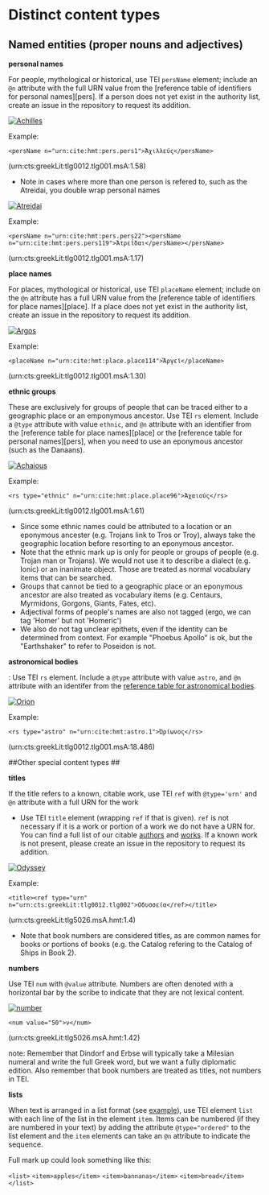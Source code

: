 # Distinct content types #

## Named entities (proper nouns and adjectives) ##

**personal names**

For people, mythological or historical, use TEI `persName` element; include an `@n` attribute with the full URN value from the [reference table of identifiers for personal names][pers]. If a person does not yet exist in the authority list, create an issue in the repository to request its addition.

[![Achilles][Achilles]][500]

Example:

`<persName n="urn:cite:hmt:pers.pers1">Ἀχιλλεύς</persName>`

(urn:cts:greekLit:tlg0012.tlg001.msA:1.58)

[Achilles]: http://www.homermultitext.org/iipsrv?OBJ=IIP,1.0&FIF=/project/homer/pyramidal/VenA/VA013RN-0014.tif&RGN=0.488,0.2915,0.063,0.0263&WID=8000&CVT=JPEG

[500]: http://www.homermultitext.org/hmt-digital/images?request=GetIIPMooViewer&urn=urn:cite:hmt:vaimg.VA013RN-0014@0.488,0.2915,0.063,0.0263

- Note in cases where more than one person is refered to, such as the Atreidai, you double wrap personal names

[![Atreidai][Atreidai]][501]

Example:

`<persName n="urn:cite:hmt:pers.pers22"><persName n="urn:cite:hmt:pers.pers119">Ἀτρεΐδαι</persName></persName>`

(urn:cts:greekLit:tlg0012.tlg001.msA:1.17)

[Atreidai]: http://www.homermultitext.org/iipsrv?OBJ=IIP,1.0&FIF=/project/homer/pyramidal/VenA/VA012RN-0013.tif&RGN=0.1602,0.5465,0.0841,0.0263&WID=8000&CVT=JPEG

[501]: http://www.homermultitext.org/hmt-digital/images?request=GetIIPMooViewer&urn=urn:cite:hmt:vaimg.VA012RN-0013@0.1602,0.5465,0.0841,0.0263

**place names**

For places, mythological or historical, use TEI `placeName` element; include on the `@n` attribute has a full URN value from  the [reference table of identifiers for place names][place]. If a place does not yet exist in the authority list, create an issue in the repository to request its addition.

[![Argos][Argos]][503]

Example:

`<placeName n="urn:cite:hmt:place.place114">Ἄργεϊ</placeName>`

(urn:cts:greekLit:tlg0012.tlg001.msA:1.30)

[Argos]: http://www.homermultitext.org/iipsrv?OBJ=IIP,1.0&FIF=/project/homer/pyramidal/VenA/VA012VN-0514.tif&RGN=0.655,0.2915,0.049,0.0293&WID=8000&CVT=JPEG

[503]: http://www.homermultitext.org/hmt-digital/images?request=GetIIPMooViewer&urn=urn:cite:hmt:vaimg.VA012VN-0514@0.655,0.2915,0.049,0.0293


**ethnic groups**

These are exclusively for groups of people that can be traced either to a geographic place or an emponymous ancestor. Use TEI `rs` element. Include a `@type` attribute with value `ethnic`, and `@n` attribute with an identifier from the  [reference table for place names][place] or the [reference table for personal names][pers], when you need to use an eponymous ancestor (such as the Danaans).

[![Achaious][Achaious]][504]

Example:

`<rs type="ethnic" n="urn:cite:hmt:place.place96">Ἀχαιούς</rs>`

(urn:cts:greekLit:tlg0012.tlg001.msA:1.61)

- Since some ethnic names could be attributed to a location or an eponymous ancester (e.g. Trojans link to Tros or Troy), always take the geographic location before resorting to an eponymous ancestor.
- Note that the ethnic mark up is only for people or groups of people (e.g. Trojan man or Trojans). We would not use it to describe a dialect (e.g. Ionic) or an inanimate object. Those are treated as normal vocabulary items that can be searched. 
- Groups that cannot be tied to a geographic place or an eponymous ancestor are also treated as vocabulary items (e.g. Centaurs, Myrmidons, Gorgons, Giants, Fates, etc). 
- Adjectival forms of people's names are also not tagged (ergo, we can tag 'Homer' but not 'Homeric')
- We also do not tag unclear epithets, even if the identity can be determined from context. For example "Phoebus Apollo" is ok, but the "Earthshaker" to refer to Poseidon is not.

[Achaious]: http://www.homermultitext.org/iipsrv?OBJ=IIP,1.0&FIF=/project/homer/pyramidal/VenA/VA013RN-0014.tif&RGN=0.461,0.426,0.071,0.027&WID=8000&CVT=JPEG

[504]: http://www.homermultitext.org/hmt-digital/images?request=GetIIPMooViewer&urn=urn:cite:hmt:vaimg.VA013RN-0014@0.461,0.426,0.071,0.027

**astronomical bodies**

:   Use TEI `rs` element.   Include a `@type` attribute with value `astro`, and `@n` attribute with an identifer from the [reference table for astronomical bodies][astro].

[![Orion][Orion]][505]

Example:

`<rs type="astro" n="urn:cite:hmt:astro.1">Ὠρίωνος</rs>`

(urn:cts:greekLit:tlg0012.tlg001.msA:18.486)    

[astro]: https://github.com/homermultitext/hmt-authlists/blob/master/data/astronomy.csv

[Orion]: http://www.homermultitext.org/iipsrv?OBJ=IIP,1.0&FIF=/project/homer/pyramidal/VenA/VA248VN-0750.tif&RGN=0.811,0.3343,0.084,0.0323&WID=8000&CVT=JPEG

[505]: http://www.homermultitext.org/hmt-digital/images?request=GetIIPMooViewer&urn=urn:cite:hmt:vaimg.VA248VN-0750@0.811,0.3343,0.084,0.0323

##Other special content types ##

**titles**

If the title refers to a known, citable work, use TEI `ref` with `@type='urn'` and `@n` attribute with a full URN for the work
- Use TEI `title` element (wrapping `ref` if that is given). `ref` is not necessary if it is a work or portion of a work we do not have a URN for. You can find a full list of our citable [authors](https://github.com/chs-tg/greekLit/blob/master/collections/greekLit-groups.csv) and [works](https://github.com/chs-tg/greekLit/blob/master/collections/greekLit-works.csv). If a known work is not present, please create an issue in the repository to request its addition.

[![Odyssey][Odyssey]][600]

Example:

`<title><ref type="urn" n="urn:cts:greekLit:tlg0012.tlg002">Οδυσσεία</ref></title>`

(urn:cts:greekLit:tlg5026.msA.hmt:1.4)

- Note that book numbers are considered titles, as are common names for books or portions of books (e.g. the Catalog refering to the Catalog of Ships in Book 2).

[Odyssey]: http://www.homermultitext.org/iipsrv?OBJ=IIP,1.0&FIF=/project/homer/pyramidal/VenA/VA012RN-0013.tif&RGN=0.6086,0.2072,0.037,0.0203&WID=9000&CVT=JPEG

[600]: http://www.homermultitext.org/hmt-digital/images?request=GetIIPMooViewer&urn=urn:cite:hmt:vaimg.VA012RN-0013@0.6086,0.2072,0.037,0.0203


**numbers**

Use TEI `num` with `@value` attribute. Numbers are often denoted with a horizontal bar by the scribe to indicate that they are not lexical content.

[![number][number]][602]

`<num value="50">ν</num>`

(urn:cts:greekLit:tlg5026.msA.hmt:1.42)

[number]: http://www.homermultitext.org/iipsrv?OBJ=IIP,1.0&FIF=/project/homer/pyramidal/VenA/VA012VN-0514.tif&RGN=0.838,0.7543,0.018,0.0195&WID=9000&CVT=JPEG

[602]: http://www.homermultitext.org/hmt-digital/images?request=GetIIPMooViewer&urn=urn:cite:hmt:vaimg.VA012VN-0514@0.838,0.7543,0.018,0.0195

note: Remember that Dindorf and Erbse will typically take a Milesian numeral and write the full Greek word, but we want a fully diplomatic edition. Also remember that book numbers are treated as titles, not numbers in TEI.

**lists**

When text is arranged in a list format (see [example](http://www.homermultitext.org/hmt-digital/images?request=GetIIPMooViewer&urn=urn:cite:hmt:vaimg.VA102VN-0605@0.168,0.1306,0.25,0.1779)), use TEI element `list` with each line of the list in the element `item`. Items can be numbered (if they are numbered in your text) by adding the attribute `@type="ordered"` to the list element and the `item` elements can take an `@n` attribute to indicate the sequence.

Full mark up could look something like this:

`<list>`
`<item>apples</item>`
`<item>bannanas</item>`
`<item>bread</item>`
`</list>`
